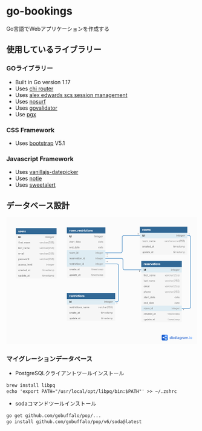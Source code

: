# go-bookings
Go言語でWebアプリケーションを作成する

## 使用しているライブラリー
### GOライブラリー
- Built in Go version 1.17
- Uses [chi router](github.com/go-chi/chi)
- Uses [alex edwards scs session management](github.com/alexedwards/scs)
- Uses [nosurf](github.com/justinas/nosurf)
- Uses [govalidator](github.com/asaskevich/govalidator)
- Use [pgx](github.com/jackc/pgx/v4)

### CSS Framework
- Uses [bootstrap](https://getbootstrap.com/) V5.1

### Javascript Framework
- Uses [vanillajs-datepicker](https://github.com/mymth/vanillajs-datepicker)
- Uses [notie](https://github.com/jaredreich/notie)
- Uses [sweetalert](https://github.com/sweetalert2/sweetalert2)

## データベース設計
![ER図](doc/ER.png)

### マイグレーションデータベース
- PostgreSQLクライアントツールインストール
```
brew install libpq
echo 'export PATH="/usr/local/opt/libpq/bin:$PATH"' >> ~/.zshrc
```

- sodaコマンドツールインストール
```
go get github.com/gobuffalo/pop/...
go install github.com/gobuffalo/pop/v6/soda@latest
```